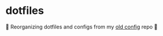 # dotfiles

:construction: Reorganizing dotfiles and configs from my [old config](https://github.com/jwu910/configs) repo :construction: